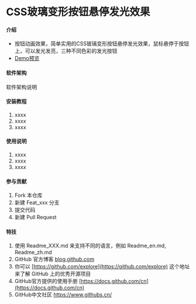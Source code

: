 # CSS玻璃变形按钮悬停发光效果

#### 介绍

- 按钮动画效果，简单实用的CSS玻璃变形按钮悬停发光效果，鼠标悬停于按钮上，可以发光发亮，三种不同色彩的发光按钮
- [Demo预览](https://sunyctf.github.io/front-end-demos/CSS玻璃变形按钮悬停发光效果/index.html)

#### 软件架构

软件架构说明


#### 安装教程

1.  xxxx
2.  xxxx
3.  xxxx

#### 使用说明

1.  xxxx
2.  xxxx
3.  xxxx

#### 参与贡献

1.  Fork 本仓库
2.  新建 Feat_xxx 分支
3.  提交代码
4.  新建 Pull Request


#### 特技

1.  使用 Readme\_XXX.md 来支持不同的语言，例如 Readme\_en.md, Readme\_zh.md
2.  GitHub 官方博客 [blog.github.com](https://github.blog)
3.  你可以 [https://github.com/explore](https://github.com/explore) 这个地址来了解 GitHub 上的优秀开源项目
4.  GitHub官方提供的使用手册 [https://docs.github.com/cn](https://docs.github.com/cn)
5.  GitHub中文社区 https://www.githubs.cn/